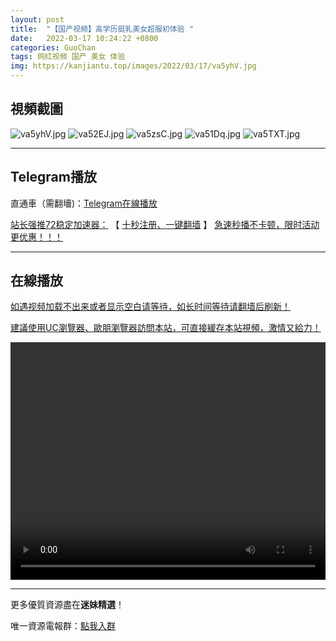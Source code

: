 ```yaml
---
layout: post
title:  "【国产视频】高学历挺乳美女超服初体验 "
date:   2022-03-17 10:24:22 +0800
categories: GuoChan
tags: 网红视频 国产 美女 体验
img: https://kanjiantu.top/images/2022/03/17/va5yhV.jpg
---
```



## 視頻截圖

![va5yhV.jpg](https://kanjiantu.top/images/2022/03/17/va5yhV.jpg)
![va52EJ.jpg](https://kanjiantu.top/images/2022/03/17/va52EJ.jpg)
![va5zsC.jpg](https://kanjiantu.top/images/2022/03/17/va5zsC.jpg)
![va51Dq.jpg](https://kanjiantu.top/images/2022/03/17/va51Dq.jpg)
![va5TXT.jpg](https://kanjiantu.top/images/2022/03/17/va5TXT.jpg)

* * *
## Telegram播放

直通車（需翻墻)：[Telegram在線播放](https://t.me/mimeijingxuan/110)

<u>站长强推72稳定加速器：</u> 【 [十秒注册、一键翻墙](https://72vpn.xyz/#/register?code=mimei) 】
<u>  急速秒播不卡顿，限时活动更优惠！！！</u>
* * *
## 在線播放
<u>如遇视频加载不出来或者显示空白请等待，如长时间等待请翻墙后刷新！</u>

<u>建議使用UC瀏覽器、歐朋瀏覽器訪問本站，可直接緩存本站視頻，激情又給力！</u>
<center><video src="https://cdn.publer.io/uploads/videos/62420345db279760bbfbf996/27b611027f39873846e917e29ed12e66.mp4" width="100%" height="380px" controls="controls"></video></center>

* * *
更多優質資源盡在**迷妹精選**！

唯一資源電報群：[點我入群](https://t.me/mimeijingxuan)


